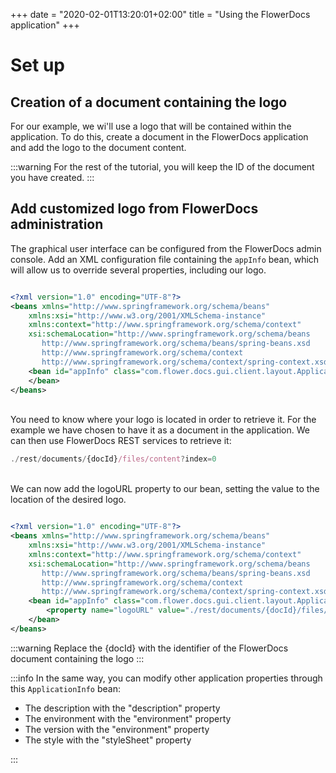 +++
 date = "2020-02-01T13:20:01+02:00"
title = "Using the FlowerDocs application"
+++

# Set up

## Creation of a document containing the logo

For our example, we wi'll use a logo that will be contained within the application. To do this, create a document in the FlowerDocs application and add the logo to the document content. 

:::warning
For the rest of the tutorial, you will keep the ID of the document you have created.
:::

## Add customized logo from FlowerDocs administration 

The graphical user interface can be configured from the FlowerDocs admin console. Add an XML configuration file containing the `appInfo` bean, which will allow us to override several properties, including our logo.



```xml

<?xml version="1.0" encoding="UTF-8"?>
<beans xmlns="http://www.springframework.org/schema/beans"
    xmlns:xsi="http://www.w3.org/2001/XMLSchema-instance" 
    xmlns:context="http://www.springframework.org/schema/context"
    xsi:schemaLocation="http://www.springframework.org/schema/beans 
       http://www.springframework.org/schema/beans/spring-beans.xsd 
       http://www.springframework.org/schema/context  
       http://www.springframework.org/schema/context/spring-context.xsd"> 
    <bean id="appInfo" class="com.flower.docs.gui.client.layout.ApplicationInfo">
	</bean>
</beans>
```


<br/>
You need to know where your logo is located in order to retrieve it. For the example we have chosen to have it as a document in the application. We can then use FlowerDocs REST services to retrieve it:  

```javascript
./rest/documents/{docId}/files/content?index=0
```
<br/>
We can now add the logoURL property to our bean, setting the value to the location of the desired logo. 

```xml

<?xml version="1.0" encoding="UTF-8"?>
<beans xmlns="http://www.springframework.org/schema/beans"
    xmlns:xsi="http://www.w3.org/2001/XMLSchema-instance" 
    xmlns:context="http://www.springframework.org/schema/context"
    xsi:schemaLocation="http://www.springframework.org/schema/beans 
       http://www.springframework.org/schema/beans/spring-beans.xsd 
       http://www.springframework.org/schema/context  
       http://www.springframework.org/schema/context/spring-context.xsd"> 
    <bean id="appInfo" class="com.flower.docs.gui.client.layout.ApplicationInfo">
    	<property name="logoURL" value="./rest/documents/{docId}/files/content?index=0" />
	</bean>
</beans>
```

:::warning
 Replace the {docId} with the identifier of the FlowerDocs document containing the logo
:::

:::info
	In the same way, you can modify other application properties through this `ApplicationInfo` bean: 
	
* The description with the "description" property
* The environment with the "environment" property
* The version with the "environment" property
* The style with the "styleSheet" property
	
:::